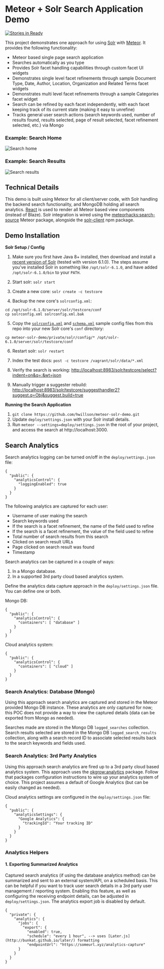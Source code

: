 # Meteor + Solr Search Application Demo

[![Stories in Ready](https://badge.waffle.io/hwillson/meteor-solr-demo.png?label=ready&title=Ready)](https://waffle.io/hwillson/meteor-solr-demo)

This project demonstrates one approach for using [Solr](http://lucene.apache.org/solr/) with [Meteor](https://meteor.com). It provides the following functionality:

- Meteor based single page search application
- Searches automatically as you type
- Provides Solr facet handling capabilities through custom facet UI widgets
- Demonstrates single level facet refinements through sample Document Type, Date,  Author, Location, Organization and Related Terms facet widgets
- Demonstrates multi level facet refinements through a sample Categories facet widget
- Search can be refined by each facet independently, with each facet keeping track of its current state (making it easy to unrefine)
- Tracks general user search actions (search keywords used, number of results found, results selected, page of result selected, facet refinement selected, etc.) via Mongo

### Example: Search Home
![Search home](https://raw.githubusercontent.com/hwillson/meteor-solr-demo/master/public/images/search_home_example.png "Search home")

### Example: Search Results
![Search results](https://raw.githubusercontent.com/hwillson/meteor-solr-demo/master/public/images/search_results_example.png "Search results")

## Technical Details

This demo is built using Meteor for all client/server code, with Solr handling the backend search functionality, and MongoDB holding all search analytics. [React](https://facebook.github.io/react/) is used to render all Meteor based view components (instead of Blaze). Solr integration is wired using the [meteorhacks:search-source](https://atmospherejs.com/meteorhacks/search-source) Meteor package, alongside the [solr-client](https://www.npmjs.com/package/solr-client) npm package.

## Demo Installation

**Solr Setup / Config**

1) Make sure you first have Java 8+ installed, then download and install a [recent version of Solr](http://lucene.apache.org/solr/mirrors-solr-latest-redir.html) (tested with version 6.1.0). The steps assume you've installed Solr in something like `/opt/solr-6.1.0`, and have added `/opt/solr-6.1.0/bin` to your `PATH`.

2) Start solr: `solr start`

3) Create a new core: `solr create -c testcore`

4) Backup the new core's `solrconfig.xml`: 

```
cd /opt/solr-6.1.0/server/solr/testcore/conf
cp solrconfig.xml solrconfig.xml.bak
```

5) Copy the [`solrconfig.xml`](https://raw.githubusercontent.com/hwillson/meteor-solr-demo/master/private/solr/config/solrconfig.xml) and [`schema.xml`](https://raw.githubusercontent.com/hwillson/meteor-solr-demo/master/private/solr/config/schema.xml) sample config files from this repo into your new Solr core's `conf` directory:

```
cp meteor-solr-demo/private/solr/config/* /opt/solr-6.1.0/server/solr/testcore/conf
```

6) Restart solr: `solr restart`

7) Index the test docs: `post -c testcore /vagrant/solr/data/*.xml`

8) Verify the search is working: [http://localhost:8983/solr/testcore/select?indent=on&q=*:*&wt=json](http://localhost:8983/solr/testcore/select?indent=on&q=*:*&wt=json)

9) Manually trigger a suggester rebuild: [http://localhost:8983/solr/testcore/suggesthandler2?suggest.q=Obj&suggest.build=true](http://localhost:8983/solr/testcore/suggesthandler2?suggest.q=Obj&suggest.build=true)

**Running the Search Application**

1. `git clone https://github.com/hwillson/meteor-solr-demo.git`
2. Update `deploy/settings.json` with your Solr install details.
3. Run `meteor --settings=deploy/settings.json` in the root of your project, and access the search at http://localhost:3000.

## Search Analytics

Search analytics logging can be turned on/off in the `deploy/settings.json` file:

    {
      "public": {
        "analyticsControl": {
          "loggingEnabled": true
        }
      }
    }

The following analytics are captured for each user:
- Username of user making the search
- Search keywords used
- If the search is a facet refinement, the name of the field used to refine
- If the search is a facet refinement, the value of the field used to refine
- Total number of search results from this search
- Clicked on search result URLs
- Page clicked on search result was found
- Timestamp

Search analytics can be captured in a couple of ways:
1. In a Mongo database.
2. In a supported 3rd party cloud based analytics system.

Define the analytics data capture approach in the `deploy/settings.json` file. You can define one or both.

Mongo DB:

    {
      "public": {
        "analyticsControl": {
          "containers": [ "database" ]
        }
      }
    }

Cloud analytics system:

    {
      "public": {
        "analyticsControl": {
          "containers": [ "cloud" ]
        }
      }
    }

### Search Analytics: Database (Mongo)

Using this approach search analytics are captured and stored in the Meteor provided Mongo DB instance. These analytics are only captured for now; this POC does not provide a way to view the captured details (data can be exported from Mongo as needed).

Searches made are stored in the Mongo DB `logged_searches` collection. Search results selected are stored in the Mongo DB `logged_search_results` collection, along with a search record ID to associate selected results back to the search keywords and fields used.

### Search Analytics: 3rd Party Analytics

Using this approach search analytics are fired up to a 3rd party cloud based analytics system. This approach uses the [okgrow:analytics](https://atmospherejs.com/okgrow/analytics) package. Follow that packages configuration instructions to wire up your analytics system of choice. This project assumes a default of Google Analytics (but can be easily changed as needed).

Cloud analytics settings are configured in the `deploy/settings.json` file:

    {
      "public": {
        "analyticsSettings": {
          "Google Analytics": {
            "trackingId": "Your tracking ID"
          }
        }
      }
    }

### Analytics Helpers

#### 1. Exporting Summarized Analytics

Captured search analytics (if using the database analytics method) can be summarized and sent to an external system/API, on a scheduled basis. This can be helpful if you want to track user search details in a 3rd party user management / reporting system. Enabling this feature, as well as configuring the receiving endpoint details, can be adjusted in `deploy/settings.json`. The analytics export job is disabled by default.

```
{
  "private": {
    "analytics": {
      "jobs": {
        "export": {
          "enabled": true,
          "schedule": "every 1 hour", --> uses [Later.js](http://bunkat.github.io/later/) formatting
          "endpointUrl": "https://someurl.xyz/analytics-capture"
      }
    }
  }
}
```

